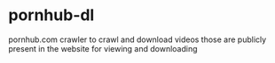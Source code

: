 # pornhub-dl
pornhub.com crawler to crawl and download videos those are publicly present in the website for viewing and downloading
